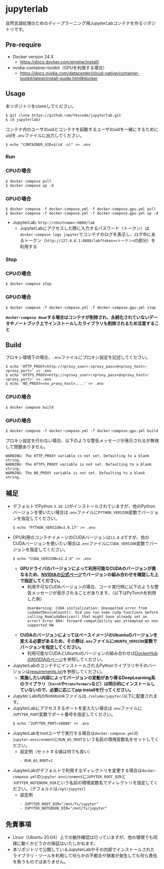 # jupyterlab

自然言語処理のためのディープラーニング用JupyterLabコンテナを作るリポジトリです。

## Pre-require

+ Docker version 24.X
    + https://docs.docker.com/engine/install/
+ nvidia-container-toolkit（GPUを利用する場合）
    + https://docs.nvidia.com/datacenter/cloud-native/container-toolkit/latest/install-guide.html#docker

## Usage

本リポジトリをcloneしてください。
```
$ git clone https://github.com/tkscode/jupyterlab.git
$ cd jupyterlab/
```

コンテナ内のユーザのuidとコンテナを起動するユーザのuidを一緒にするためにuidを`.env`ファイルに出力してください。
```
$ echo "CONTAINER_UID=$(id -u)" >> .env
```

### Run

### CPUの場合

```
$ docker compose pull
$ docker compose up -d
```

### GPUの場合

```
$ docker compose -f docker-compose.yml -f docker-compose.gpu.yml pull
$ docker compose -f docker-compose.yml -f docker-compose.gpu.yml up -d
```

+ JupyterLab: `http://<hostname>:8080/lab`
    + JupyterLabにアクセスした際に入力するパスワード（トークン）は`docker-compose logs jupyter`でコンテナのログを表示し、ログ中にあるトークン（`http://127.0.0.1:8080/lab?token=<トークン>`の部分）を利用する

### Stop

### CPUの場合

```
$ docker compose stop
```

### GPUの場合

```
$ docker compose -f docker-compose.yml -f docker-compose.gpu.yml stop
```

**`docker-compose down`する場合はコンテナが削除され、永続化されていないデータやノートブック上でインストールしたライブラリも削除されるため注意すること**

## Build

プロキシ環境下の場合、`.env`ファイルにプロキシ設定を記述してください。
```
$ echo 'HTTP_PROXY=http://<proxy_user>:<proxy_pass>@<proxy_host>:<proxy_port>' >> .env
$ echo 'HTTPS_PROXY=http://<proxy_user>:<proxy_pass>@<proxy_host>:<proxy_port>' >> .env
$ echo 'NO_PROXY=<no_proxy_host>,...' >> .env
```

### CPUの場合

```
$ docker compose build
```

### GPUの場合

```
$ docker compose -f docker-compose.yml -f docker-compose.gpu.yml build
```

プロキシ設定を行わない場合、以下のような警告メッセージが表示されるが無視して問題ありません。
```
WARNING: The HTTP_PROXY variable is not set. Defaulting to a blank string.
WARNING: The HTTPS_PROXY variable is not set. Defaulting to a blank string.
WARNING: The NO_PROXY variable is not set. Defaulting to a blank string.
```

## 補足

+ デフォルトでPython `3.10.12`がインストールされていますが、他のPythonバージョンを使いたい場合は`.env`ファイルに`PYTHON_VERSION`変数でバージョンを指定してください。
    ```
    $ echo "PYTHON_VERSION=3.9.17" >> .env
    ```
+ GPU利用のコンテナイメージのCUDAバージョンは`11.8.0`ですが、他のCUDAバージョンを使いたい場合は`.env`ファイルに`CUDA_VERSION`変数でバージョンを指定してください。
    ```
    $ echo "CUDA_VERSION=12.2.0" >> .env
    ```
    + **GPUドライバのバージョンによって利用可能なCUDAのバージョンが異なるため、[NVIDIAの公式ページ](https://docs.nvidia.com/cuda/cuda-toolkit-release-notes/index.html#id5)でバージョンの組み合わせを確認した上で指定してください。**
        + 利用不可なCUDAバージョンの場合、コード実行時に以下のような警告メッセージが表示されることがあります。（以下はPyTorchを利用した例）
            ```
            UserWarning: CUDA initialization: Unexpected error from cudaGetDeviceCount(). Did you run some cuda functions before calling NumCudaDevices() that might have already set an error? Error 804: forward compatibility was attempted on non supported HW
            ```
    + **CUDAのバージョンによってはベースイメージのUbuntuのバージョンを変える必要があるため、その際は`.env`ファイルに`UBUNTU_VERSION`変数でバージョンを指定してください。**
        + 利用可能なCUDAとUbuntuのバージョンの組み合わせは[DockerHubのNVIDIAのページ](https://hub.docker.com/r/nvidia/cuda/tags)を参照してください。
+ JupyterLabのコンテナにインストールされるPythonライブラリやそのバージョンは[requirements.txt](./jupyter/requirements.txt)を参照してください。
    + **実施したい内容によってバージョンの変動があり得るDeepLearning系のライブラリ（`torch`や`transformers`など）は明示的にインストールしていないので、必要に応じてpip installを行ってください。**
+ Jupyter Lab内のNotebookファイルは`./volume/jupyter/`以下に配置されます。
+ JupyterLabにアクセスするポートを変えたい場合は`.env`ファイルに`JUPYTER_PORT`変数でポート番号を指定してください。
    ```
    $ echo "JUPYTER_PORT=18080" >> .env
    ```
+ JupyterLabをrootユーザで実行する場合は`docker-compose.yml`の`jupyter.environment`に`RUN_AS_ROOT`という名前の環境変数名をセットしてください。
    + 設定例（セットする値は何でも良い）
        ```
        - RUN_AS_ROOT=1
        ```
+ JupyterLabがデフォルトで利用するディレクトリを変更する場合は`docker-compose.yml`の`jupyter.environment`に`JUPYTER_ROOT_DIR`と`JUPYTER_NOTEBOOK_DIR`という名前の環境変数名でディレクトリを指定してください。（デフォルトは`/opt/jupyter`）
    + 設定例
        ```
        - JUPYTER_ROOT_DIR="/mnt/fs/jupyter"
        - JUPYTER_NOTEBOOK_DIR="/mnt/fs/jupyter"
        ```

## 免責事項

+ Linux（Ubuntu 20.04）上での動作確認は行っていますが、他の環境でも同様に動くかどうかの保証はいたしかねます。
+ 本リポジトリで公開しているJupyterLabやその内部でインストールされたライブラリ・ツールを利用して何らかの不都合や損害が発生しても何ら責任を負うものではありません。
